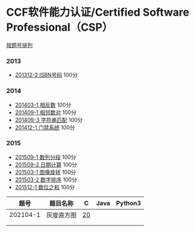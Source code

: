 # CCF软件能力认证/Certified Software Professional（CSP）
[按题号排列](https://github.com/hegongshan/ccf-csp/blob/master/READEME-NUMBER.md)
### 2013
* [201312-2 ISBN号码](https://github.com/hegongshan/ccf-csp/blob/master/src/main/java/com/hegongshan/ccfcsp/t2013/T20131202.java) 100分

### 2014
* [201403-1 相反数](https://github.com/hegongshan/ccf-csp/blob/master/src/main/java/com/hegongshan/ccfcsp/t2014/T20140301.java) 100分
* [201409-1 相邻数对](https://github.com/hegongshan/ccf-csp/blob/master/src/main/java/com/hegongshan/ccfcsp/t2014/T20140901.java) 100分
* [201409-3 字符串匹配](https://github.com/hegongshan/ccf-csp/blob/master/src/main/java/com/hegongshan/ccfcsp/t2014/T20140903.java) 100分
* [201412-1 门禁系统](https://github.com/hegongshan/ccf-csp/blob/master/src/main/java/com/hegongshan/ccfcsp/t2014/T20141201.java) 100分

### 2015
* [201509-1 数列分段](https://github.com/hegongshan/ccf-csp/blob/master/src/main/java/com/hegongshan/ccfcsp/t2015/T20150901.java) 100分
* [201509-2 日期计算](https://github.com/hegongshan/ccf-csp/blob/master/src/main/java/com/hegongshan/ccfcsp/t2015/T20150902.java) 100分
* [201503-1 图像旋转](https://github.com/hegongshan/ccf-csp/blob/master/src/main/java/com/hegongshan/ccfcsp/t2015/T20150301.java) 100分
* [201503-2 数字排序](https://github.com/hegongshan/ccf-csp/blob/master/src/main/java/com/hegongshan/ccfcsp/t2015/T20150302.java) 100分
* [201512-1 数位之和](https://github.com/hegongshan/ccf-csp/blob/master/src/main/java/com/hegongshan/ccfcsp/t2015/T20151201.java) 100分



| 题号     | 题目名称   | C      | Java | Python3 |
| -------- | ---------- | ------ | ---- | ------- |
| 202104-1 | 灰度直方图 | [20]() |      |         |
|          |            |        |      |         |
|          |            |        |      |         |


